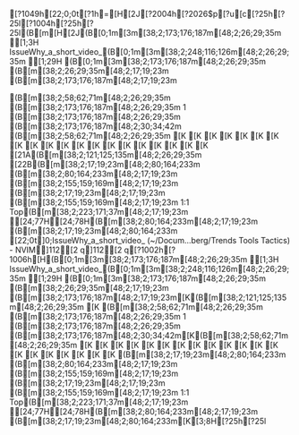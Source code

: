 [?1049h[22;0;0t[?1h=[H[2J[?2004h[?2026$p[?u[c[?25h[?25l[?1004h[?25h[?25l(B[m[H[2J(B[0;1m[3m[38;2;173;176;187m[48;2;26;29;35m 󰈙[1;3H IssueWhy_a_short_video_(B[0;1m[3m[38;2;248;116;126m[48;2;26;29;35m 󰅖[1;29H (B[0;1m[3m[38;2;173;176;187m[48;2;26;29;35m (B[m[38;2;26;29;35m[48;2;17;19;23m (B[m[38;2;173;176;187m[48;2;17;19;23m                                                 

(B[m[38;2;58;62;71m[48;2;26;29;35m (B[m[38;2;173;176;187m[48;2;26;29;35m  1 (B[m[38;2;173;176;187m[48;2;26;29;35m  (B[m[38;2;173;176;187m[48;2;30;34;42m                                                                         
(B[m[38;2;58;62;71m[48;2;26;29;35m [K
 [K
 [K
 [K
 [K
 [K
 [K
 [K
 [K
 [K
 [K
 [K
 [K
 [K
 [K
 [K
 [K
 [K
 [K
 [K[21A(B[m[38;2;121;125;135m[48;2;26;29;35m                                                                                [22B(B[m[38;2;17;19;23m[48;2;80;164;233m (B[m[38;2;80;164;233m[48;2;17;19;23m  (B[m[38;2;155;159;169m[48;2;17;19;23m                                                           (B[m[38;2;17;19;23m[48;2;17;19;23m  (B[m[38;2;155;159;169m[48;2;17;19;23m  1:1  Top(B[m[38;2;223;171;37m[48;2;17;19;23m ▁[24;77H▁[24;78H(B[m[38;2;80;164;233m[48;2;17;19;23m  (B[m[38;2;17;19;23m[48;2;80;164;233m [22;0t]0;IssueWhy_a_short_video_ (~/Docum...berg/Trends Tools Tactics) - NVIM]112[2 q]112[2 q[?1002h[?1006h[H(B[0;1m[3m[38;2;173;176;187m[48;2;26;29;35m 󰈙[1;3H IssueWhy_a_short_video_(B[0;1m[3m[38;2;248;116;126m[48;2;26;29;35m 󰅖[1;29H (B[0;1m[3m[38;2;173;176;187m[48;2;26;29;35m (B[m[38;2;26;29;35m[48;2;17;19;23m (B[m[38;2;173;176;187m[48;2;17;19;23m[K(B[m[38;2;121;125;135m[48;2;26;29;35m
[K
(B[m[38;2;58;62;71m[48;2;26;29;35m (B[m[38;2;173;176;187m[48;2;26;29;35m  1 (B[m[38;2;173;176;187m[48;2;26;29;35m  (B[m[38;2;173;176;187m[48;2;30;34;42m[K(B[m[38;2;58;62;71m[48;2;26;29;35m
[K
[K
[K
[K
[K
[K
[K
[K
[K
[K
[K
[K
[K
[K
[K
[K
[K
[K
[K
[K
(B[m[38;2;17;19;23m[48;2;80;164;233m (B[m[38;2;80;164;233m[48;2;17;19;23m  (B[m[38;2;155;159;169m[48;2;17;19;23m                                                           (B[m[38;2;17;19;23m[48;2;17;19;23m  (B[m[38;2;155;159;169m[48;2;17;19;23m  1:1  Top(B[m[38;2;223;171;37m[48;2;17;19;23m ▁[24;77H▁[24;78H(B[m[38;2;80;164;233m[48;2;17;19;23m  (B[m[38;2;17;19;23m[48;2;80;164;233m[K[3;8H[?25h[?25l